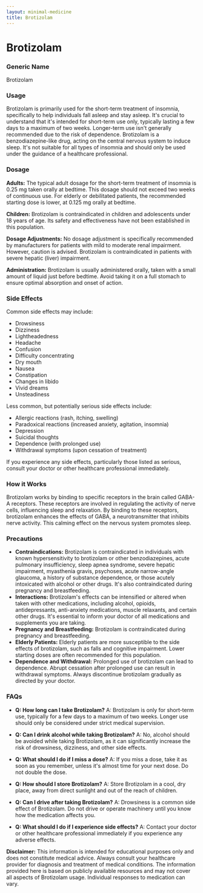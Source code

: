 ```yaml
---
layout: minimal-medicine
title: Brotizolam
---
```


# Brotizolam
### Generic Name
Brotizolam

### Usage
Brotizolam is primarily used for the short-term treatment of insomnia, specifically to help individuals fall asleep and stay asleep.  It's crucial to understand that it's intended for short-term use only, typically lasting a few days to a maximum of two weeks.  Longer-term use isn't generally recommended due to the risk of dependence.  Brotizolam is a benzodiazepine-like drug, acting on the central nervous system to induce sleep. It's not suitable for all types of insomnia and should only be used under the guidance of a healthcare professional.

### Dosage

**Adults:**  The typical adult dosage for the short-term treatment of insomnia is 0.25 mg taken orally at bedtime. This dosage should not exceed two weeks of continuous use. For elderly or debilitated patients, the recommended starting dose is lower, at 0.125 mg orally at bedtime.

**Children:** Brotizolam is contraindicated in children and adolescents under 18 years of age. Its safety and effectiveness have not been established in this population.

**Dosage Adjustments:**  No dosage adjustment is specifically recommended by manufacturers for patients with mild to moderate renal impairment. However, caution is advised. Brotizolam is contraindicated in patients with severe hepatic (liver) impairment.

**Administration:** Brotizolam is usually administered orally, taken with a small amount of liquid just before bedtime.  Avoid taking it on a full stomach to ensure optimal absorption and onset of action.


### Side Effects

Common side effects may include:

* Drowsiness
* Dizziness
* Lightheadedness
* Headache
* Confusion
* Difficulty concentrating
* Dry mouth
* Nausea
* Constipation
* Changes in libido
*  Vivid dreams
*  Unsteadiness

Less common, but potentially serious side effects include:

* Allergic reactions (rash, itching, swelling)
* Paradoxical reactions (increased anxiety, agitation, insomnia)
* Depression
* Suicidal thoughts
* Dependence (with prolonged use)
* Withdrawal symptoms (upon cessation of treatment)


If you experience any side effects, particularly those listed as serious, consult your doctor or other healthcare professional immediately.


### How it Works

Brotizolam works by binding to specific receptors in the brain called GABA-A receptors.  These receptors are involved in regulating the activity of nerve cells, influencing sleep and relaxation. By binding to these receptors, brotizolam enhances the effects of GABA, a neurotransmitter that inhibits nerve activity.  This calming effect on the nervous system promotes sleep.

### Precautions

* **Contraindications:** Brotizolam is contraindicated in individuals with known hypersensitivity to brotizolam or other benzodiazepines, acute pulmonary insufficiency, sleep apnea syndrome, severe hepatic impairment, myasthenia gravis, psychoses, acute narrow-angle glaucoma, a history of substance dependence, or those acutely intoxicated with alcohol or other drugs.  It's also contraindicated during pregnancy and breastfeeding.
* **Interactions:**  Brotizolam's effects can be intensified or altered when taken with other medications, including alcohol, opioids, antidepressants, anti-anxiety medications, muscle relaxants, and certain other drugs. It's essential to inform your doctor of all medications and supplements you are taking.
* **Pregnancy and Breastfeeding:** Brotizolam is contraindicated during pregnancy and breastfeeding.
* **Elderly Patients:**  Elderly patients are more susceptible to the side effects of brotizolam, such as falls and cognitive impairment.  Lower starting doses are often recommended for this population.
* **Dependence and Withdrawal:**  Prolonged use of brotizolam can lead to dependence. Abrupt cessation after prolonged use can result in withdrawal symptoms.  Always discontinue brotizolam gradually as directed by your doctor.


### FAQs

* **Q: How long can I take Brotizolam?** A: Brotizolam is only for short-term use, typically for a few days to a maximum of two weeks.  Longer use should only be considered under strict medical supervision.

* **Q: Can I drink alcohol while taking Brotizolam?** A: No, alcohol should be avoided while taking Brotizolam, as it can significantly increase the risk of drowsiness, dizziness, and other side effects.

* **Q: What should I do if I miss a dose?** A: If you miss a dose, take it as soon as you remember, unless it's almost time for your next dose.  Do not double the dose.

* **Q: How should I store Brotizolam?** A: Store Brotizolam in a cool, dry place, away from direct sunlight and out of the reach of children.

* **Q: Can I drive after taking Brotizolam?** A:  Drowsiness is a common side effect of Brotizolam.  Do not drive or operate machinery until you know how the medication affects you.

* **Q: What should I do if I experience side effects?** A:  Contact your doctor or other healthcare professional immediately if you experience any adverse effects.


**Disclaimer:** This information is intended for educational purposes only and does not constitute medical advice. Always consult your healthcare provider for diagnosis and treatment of medical conditions.  The information provided here is based on publicly available resources and may not cover all aspects of Brotizolam usage. Individual responses to medication can vary.
